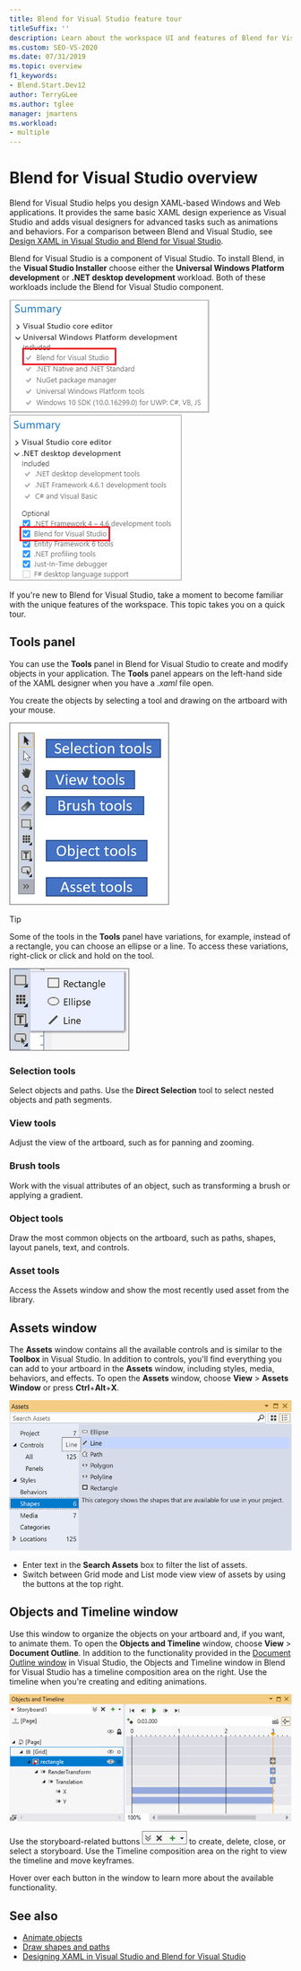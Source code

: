 ```yaml
---
title: Blend for Visual Studio feature tour
titleSuffix: ''
description: Learn about the workspace UI and features of Blend for Visual Studio, a component for designing XAML-based Windows and Web applications.
ms.custom: SEO-VS-2020
ms.date: 07/31/2019
ms.topic: overview
f1_keywords:
- Blend.Start.Dev12
author: TerryGLee
ms.author: tglee
manager: jmartens
ms.workload:
- multiple
---
```

# Blend for Visual Studio overview

Blend for Visual Studio helps you design XAML-based Windows and Web applications. It provides the same basic XAML design experience as Visual Studio and adds visual designers for advanced tasks such as animations and behaviors. For a comparison between Blend and Visual Studio, see [Design XAML in Visual Studio and Blend for Visual Studio](../xaml-tools/designing-xaml-in-visual-studio.md).

Blend for Visual Studio is a component of Visual Studio. To install Blend, in the **Visual Studio Installer** choose either the **Universal Windows Platform development** or **.NET desktop development** workload. Both of these workloads include the Blend for Visual Studio component.

![UWP workload components](media/installer-uwp.png)&nbsp;&nbsp;&nbsp;&nbsp;![.NET desktop development workload components](media/installer-dotnet-desktop.png)

If you're new to Blend for Visual Studio, take a moment to become familiar with the unique features of the workspace. This topic takes you on a quick tour.

## Tools panel

You can use the **Tools** panel in Blend for Visual Studio to create and modify objects in your application. The **Tools** panel appears on the left-hand side of the XAML designer when you have a *.xaml* file open.

You create the objects by selecting a tool and drawing on the artboard with your mouse.

![Tools panel in Blend for Visual Studio](media/blend-tools-panel.png)

> [!TIP]
> Some of the tools in the **Tools** panel have variations, for example, instead of a rectangle, you can choose an ellipse or a line. To access these variations, right-click or click and hold on the tool.
>
> ![Shape tool variations in Blend for Visual Studio](media/blend-rectangle-tool-variations.png)

### Selection tools

Select objects and paths. Use the **Direct Selection** tool to select nested objects and path segments.

### View tools

Adjust the view of the artboard, such as for panning and zooming.

### Brush tools

Work with the visual attributes of an object, such as transforming a brush or applying a gradient.

### Object tools

Draw the most common objects on the artboard, such as paths, shapes, layout panels, text, and controls.

### Asset tools

Access the Assets window and show the most recently used asset from the library.

## Assets window

The **Assets** window contains all the available controls and is similar to the **Toolbox** in Visual Studio. In addition to controls, you'll find everything you can add to your artboard in the **Assets** window, including styles, media, behaviors, and effects. To open the **Assets** window, choose **View** > **Assets Window** or press **Ctrl**+**Alt**+**X**.

![Assets window in Blend for Visual Studio](media/blend-assets-window.png)

- Enter text in the **Search Assets** box to filter the list of assets.
- Switch between Grid mode and List mode view view of assets by using the buttons at the top right.

## Objects and Timeline window

Use this window to organize the objects on your artboard and, if you want, to animate them. To open the **Objects and Timeline** window, choose **View** > **Document Outline**. In addition to the functionality provided in the [Document Outline window](creating-a-ui-by-using-xaml-designer-in-visual-studio.md#document-outline-window) in Visual Studio, the Objects and Timeline window in Blend for Visual Studio has a timeline composition area on the right. Use the timeline when you're creating and editing animations.

![Object and Timeline window in animation mode](media/storyboard-timeline.png)

Use the storyboard-related buttons ![Storyboard buttons in Blend for Visual Studio](media/storyboard-buttons.png) to create, delete, close, or select a storyboard. Use the Timeline composition area on the right to view the timeline and move keyframes.

Hover over each button in the window to learn more about the available functionality.

## See also

- [Animate objects](../xaml-tools/animate-objects-in-xaml-designer.md)
- [Draw shapes and paths](../xaml-tools/draw-shapes-and-paths.md)
- [Designing XAML in Visual Studio and Blend for Visual Studio](../xaml-tools/designing-xaml-in-visual-studio.md)
